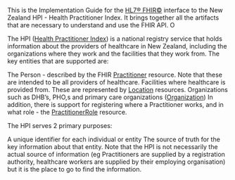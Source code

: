 This is the Implementation Guide for the [HL7® FHIR©](hl7.org/fhir) interface to the New Zealand HPI - Health Practitioner Index. It brings together all the artifacts that are necessary to understand and use the FHIR API. O

The HPI ([Health Practitioner Index](https://www.health.govt.nz/our-work/health-identity/health-provider-index)) is a national registry service that holds information about the providers of healthcare in New Zealand, including the organizations where they work and the facilities that they work from. The key entities that are supported are:

The Person - described by the FHIR [Practitioner](http://hl7.org/fhir/practitioner.html) resource. Note that these are intended to be all providers of healthcare.
Facilities where healthcare is provided from. These are represented by [Location](http://hl7.org/fhir/location.html) resources.
Organizations such as DHB’s, PHO,s and primary care organizations ([Organization](http://hl7.org/fhir/organization.html))
In addition, there is support for registering where a Practitioner works, and in what role - the [PractitionerRole](http://hl7.org/fhir/practitionerrole.html) resource.

The HPI serves 2 primary purposes:

A unique identifier for each individual or entity
The source of truth for the key information about that entity. Note that the HPI is not necessarily the actual source of information (eg Practitioners are supplied by a registration authority, healthcare workers are supplied by their employing organisation) but it is the place to go to find the information.
